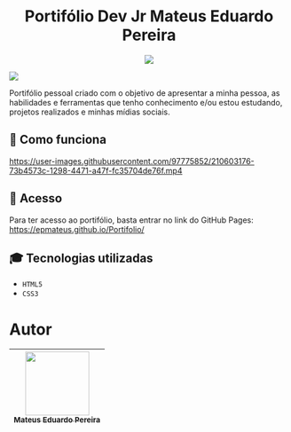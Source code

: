 #  <h1 align="center">Portifólio Dev Jr Mateus Eduardo Pereira </h1>

<p align="center">
<img src="https://user-images.githubusercontent.com/97775852/210595816-d52a0f52-64ea-443f-90fe-486e49fb5a02.PNG"/>
</p>

<img src="https://img.shields.io/badge/Status-Em%20desenvolvimento-yellow"/>

Portifólio pessoal criado com o objetivo de apresentar a minha pessoa, as habilidades e ferramentas que tenho conhecimento e/ou estou estudando, projetos realizados e minhas mídias sociais.

## :hammer: Como funciona


https://user-images.githubusercontent.com/97775852/210603176-73b4573c-1298-4471-a47f-fc35704de76f.mp4


## 📁 Acesso
Para ter acesso ao portifólio, basta entrar no link do GitHub Pages: https://epmateus.github.io/Portifolio/

## :mortar_board: Tecnologias utilizadas
- `HTML5`
- `CSS3`

# Autor

| [<img src="https://user-images.githubusercontent.com/97775852/210607293-3b6bd614-0d84-40d2-818a-8d8c9cc2deb3.jpg" width=115><br><sub>Mateus Eduardo Pereira</sub>](https://github.com/epmateus) |
| :---: |
